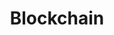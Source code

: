 ---
layout: categories
title:  "Blockchain"
description: "Blockchain technology is the future so is data analysis."
categories: blockchain
---